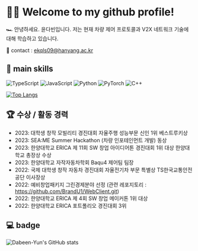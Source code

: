 # 👋🏻 Welcome to my github profile!

🏎️ 안녕하세요. 윤다빈입니다.
    저는 현재 차량 제어 프로토콜과 V2X 네트워크 기술에 대해 학습하고 있습니다. 

📲 contact : ekqls09@hanyang.ac.kr

## 🧰 main skills
![TypeScript](https://img.shields.io/badge/TypeScript-004088?style=flat-square&logo=TypeScript&logoColor=white)
![JavaScript](https://img.shields.io/badge/JavaScript-F7DF1E?style=flat-square&logo=JavaScript&logoColor=black)
![Python](https://img.shields.io/badge/Python-3776AB?style=flat-square&logo=Python&logoColor=white)
![PyTorch](https://img.shields.io/badge/PyTorch-EE4C2C?style=flat-square&logo=PyTorch&logoColor=white)
![C++](https://img.shields.io/badge/C++-00599C?style=flat-square&logo=cplusplus&logoColor=white)


[![Top Langs](https://github-readme-stats.vercel.app/api/top-langs/?username=Dabeen-Yun&theme=ocean_dark&hide_border=true&bg_color=30,e96443,904e95&title_color=fff&text_color=fff)](https://github.com/anuraghazra/github-readme-stats)

## 🏆 수상 / 활동 경력
- 2023: 대학생 창작 모빌리티 경진대회 자율주행 성능부문 신인 1위 베스트루키상
- 2023: SEA:ME Summer Hackathon (차량 인포테인먼트 개발) 동상
- 2023: 한양대학교 ERICA 제 11회 SW 창업 아이디어톤 경진대회 1위 대상 한양대학교 총장상 수상
- 2023: 한양대학교 자작자동차학회 Baqu4 제어팀 팀장
- 2022: 국제 대학생 창작 자동차 경진대회 자율전기차 부문 특별상 TS한국교통안전공단 이사장상
- 2022: 예비창업패키지 그린경제분야 선정 (관련 레포지토리 : https://github.com/BrandU1/WebClient.git)
- 2022: 한양대학교 ERICA 제 4회 SW 창업 메이커톤 1위 대상
- 2022: 한양대학교 ERICA 포트폴리오 경진대회 3위


## 💻 badge
![Dabeen-Yun's GitHub stats](https://github-readme-stats.vercel.app/api?username=Dabeen-Yun&show_icons=true&theme=radical)
<!-- [![Solved.ac프로필](http://mazassumnida.wtf/api/v2/generate_badge?boj=사용자 이름)](https://solved.ac/사용자 이름) -->


<!--
**Dabeen-Yun/Dabeen-Yun** is a ✨ _special_ ✨ repository because its `README.md` (this file) appears on your GitHub profile.

Here are some ideas to get you started:

- 🔭 I’m currently working on ...
- 🌱 I’m currently learning ...
- 👯 I’m looking to collaborate on ...
- 🤔 I’m looking for help with ...
- 💬 Ask me about ...
- 📫 How to reach me: ...
- 😄 Pronouns: ...
- ⚡ Fun fact: ...
-->

